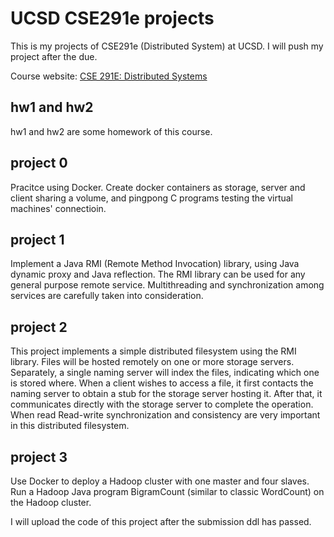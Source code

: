 # UCSD CSE291e projects

This is my projects of CSE291e (Distributed System) at UCSD. I will push my project after the due.

Course website: [CSE 291E: Distributed Systems](http://cseweb.ucsd.edu/classes/sp16/cse291-e/)

## hw1 and hw2
hw1 and hw2 are some homework of this course.

## project 0
Pracitce using Docker. Create docker containers as storage, server and client sharing a volume, and pingpong C programs testing the virtual machines' connectioin.

## project 1
Implement a Java RMI (Remote Method Invocation) library, using Java dynamic proxy and Java reflection. The RMI library can be used for any general purpose remote service. Multithreading and synchronization among services are carefully taken into consideration.

## project 2
This project implements a simple distributed filesystem using the RMI library. Files will be hosted remotely on one or more storage servers. Separately, a single naming server will index the files, indicating which one is stored where. When a client wishes to access a file, it first contacts the naming server to obtain a stub for the storage server hosting it. After that, it communicates directly with the storage server to complete the operation. When read Read-write synchronization and consistency are very important in this distributed filesystem.

## project 3
Use Docker to deploy a Hadoop cluster with one master and four slaves. Run a Hadoop Java program BigramCount (similar to classic WordCount) on the Hadoop cluster.

I will upload the code of this project after the submission ddl has passed.
